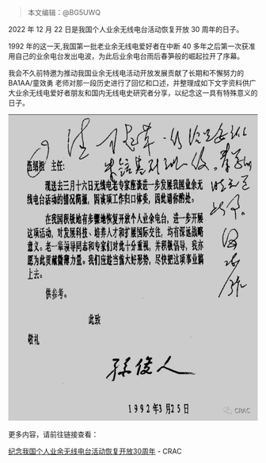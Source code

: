> 本文编辑：@BG5UWQ  

2022 年 12 月 22 日是我国个人业余无线电台活动恢复开放 30 周年的日子。

1992 年的这一天,我国第一批老业余无线电爱好者在中断 40 多年之后第一次获准用自己的业余电台发出电波，为此后业余电台雨后春笋般的崛起拉开了序幕。

我会不久前特邀为推动我国业余无线电活动开放发展贡献了长期和不懈努力的 BA1AA/童效勇 老师对那一段历史进行了回忆和口述，并整理成如下文字资料供广大业余无线电爱好者朋友和国内无线电史研究者分享，以纪念这一具有特殊意义的日子。  

![](../../static/img/0101/1_02.png)  

更多内容，请前往链接查看：  

[纪念我国个人业余无线电台活动恢复开放30周年](https://mp.weixin.qq.com/s/OUfKNCljvVe7cFF2iJbdKw) - CRAC